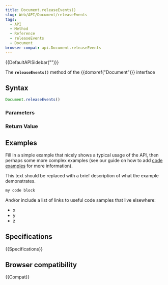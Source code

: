 ```yaml
---
title: Document.releaseEvents()
slug: Web/API/Document/releaseEvents
tags:
  - API
  - Method
  - Reference
  - releaseEvents
  - Document
browser-compat: api.Document.releaseEvents
---
```

{{DefaultAPISidebar("")}}

The **`releaseEvents()`** method of the {{domxref("Document")}} interface 

## Syntax

```js
Document.releaseEvents()
```

### Parameters



### Return Value



## Examples

Fill in a simple example that nicely shows a typical usage of the API, then perhaps some more complex examples (see our guide on how to add [code examples](/en-US/docs/MDN/Contribute/Structures/Code_examples) for more information).

This text should be replaced with a brief description of what the example demonstrates.

```js
my code block
```

And/or include a list of links to useful code samples that live elsewhere:

*   x
*   y
*   z

## Specifications

{{Specifications}}

## Browser compatibility

{{Compat}}

